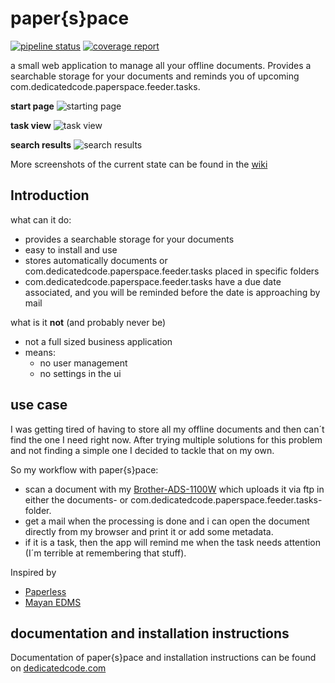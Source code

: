 # paper{s}pace
[![pipeline status](https://gitlab.com/dedicatedcode/paperspace/badges/master/pipeline.svg)](https://gitlab.com/dedicatedcode/paperspace/-/commits/master) [![coverage report](https://gitlab.com/dedicatedcode/paperspace/badges/master/coverage.svg)](https://gitlab.com/dedicatedcode/paperspace/-/commits/master)

a small web application to manage all your offline documents. 
Provides a searchable storage for your documents and reminds you of upcoming com.dedicatedcode.paperspace.feeder.tasks.

**start page** 
![starting page](https://gitlab.com/dedicatedcode/paperspace/-/wikis/uploads/db7a4422094235adb46bb9e933a5f507/main.png)

**task view** 
![task view](https://gitlab.com/dedicatedcode/paperspace/-/wikis/uploads/fef4451040a37306a4eaff7dc92013cd/task-view.png)

**search results** 
![search results](https://gitlab.com/dedicatedcode/paperspace/-/wikis/uploads/3ce55e7710aa8b15109bcf794962cde0/search-results.png)

More screenshots of the current state can be found in the [wiki](https://gitlab.com/dedicatedcode/paperspace/-/wikis/Screenshots)

## Introduction
what can it do:
- provides a searchable storage for your documents 
- easy to install and use
- stores automatically documents or com.dedicatedcode.paperspace.feeder.tasks placed in specific folders
- com.dedicatedcode.paperspace.feeder.tasks have a due date associated, and you will be reminded before the date is approaching by mail

what is it **not** (and probably never be)
- not a full sized business application
- means:
  - no user management
  - no settings in the ui
  
## use case
I was getting tired of having to store all my offline documents and then can´t find the one I need right now. 
After trying multiple solutions for this problem and not finding a simple one I decided to tackle that on my own.

So my workflow with paper{s}pace:
- scan a document with my [Brother-ADS-1100W](https://www.amazon.de/Brother-ADS-1100W-Dokumentenscanner-Duplex-schwarz/dp/B00GHUCKBY) which uploads it via ftp in either the documents- or com.dedicatedcode.paperspace.feeder.tasks-folder.
- get a mail when the processing is done and i can open the document directly from my browser and print it or add some metadata. 
- if it is a task, then the app will remind me when the task needs attention (I´m terrible at remembering that stuff).

Inspired by
- [Paperless](https://github.com/the-paperless-project/paperless) 
- [Mayan EDMS](https://www.mayan-edms.com/) 

## documentation and installation instructions

Documentation of paper{s}pace and installation instructions can be found on [dedicatedcode.com](https://www.dedicatedcode.com/projects.html)

